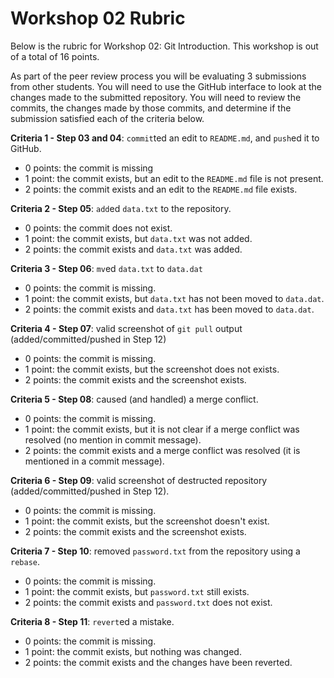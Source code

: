 # Workshop 02 Rubric

Below is the rubric for Workshop 02: Git Introduction. This workshop is out of a total of 16 points.

As part of the peer review process you will be evaluating 3 submissions from other students. You will need to use the GitHub interface to look at the changes made to the submitted repository. You will need to review the commits, the changes made by those commits, and determine if the submission satisfied each of the criteria below.

**Criteria 1 - Step 03 and 04**: `commit`ted an edit to `README.md`, and `push`ed it to GitHub.

* 0 points: the commit is missing
* 1 point: the commit exists, but an edit to the `README.md` file is not present.
* 2 points: the commit exists and an edit to the `README.md` file exists.

**Criteria 2 - Step 05**: `add`ed `data.txt` to the repository.

* 0 points: the commit does not exist.
* 1 point: the commit exists, but `data.txt` was not added.
* 2 points: the commit exists and `data.txt` was added.

**Criteria 3 - Step 06**: `mv`ed `data.txt` to `data.dat`

* 0 points: the commit is missing.
* 1 point: the commit exists, but `data.txt` has not been moved to `data.dat`.
* 2 points: the commit exists and `data.txt` has been moved to `data.dat`.

**Criteria 4 - Step 07**: valid screenshot of `git pull` output (added/committed/pushed in Step 12)

* 0 points: the commit is missing.
* 1 point: the commit exists, but the screenshot does not exists.
* 2 points: the commit exists and the screenshot exists.

**Criteria 5 - Step 08**: caused (and handled) a merge conflict.

* 0 points: the commit is missing.
* 1 point: the commit exists, but it is not clear if a merge conflict was resolved (no mention in commit message).
* 2 points: the commit exists and a merge conflict was resolved (it is mentioned in a commit message).

**Criteria 6 - Step 09**: valid screenshot of destructed repository (added/committed/pushed in Step 12).

* 0 points: the commit is missing.
* 1 point: the commit exists, but the screenshot doesn't exist.
* 2 points: the commit exists and the screenshot exists.

**Criteria 7 - Step 10**: removed `password.txt` from the repository using a `rebase`.

* 0 points: the commit is missing.
* 1 point: the commit exists, but `password.txt` still exists.
* 2 points: the commit exists and `password.txt` does not exist.

**Criteria 8 - Step 11**: `revert`ed a mistake.

* 0 points: the commit is missing.
* 1 point: the commit exists, but nothing was changed.
* 2 points: the commit exists and the changes have been reverted.
